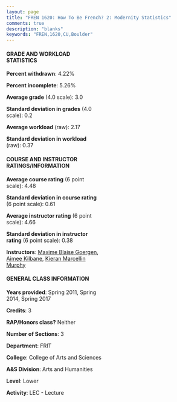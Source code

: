 ```yaml
---
layout: page
title: "FREN 1620: How To Be French? 2: Modernity Statistics"
comments: true
description: "blanks"
keywords: "FREN,1620,CU,Boulder"
---
```

<head>
<script src="https://ajax.googleapis.com/ajax/libs/jquery/2.1.3/jquery.min.js"></script>
<script src="https://dl.dropboxusercontent.com/s/pc42nxpaw1ea4o9/highcharts.js?dl=0"></script>
<!-- <script src="../assets/js/highcharts.js"></script> -->
<style type="text/css">@font-face {
	font-family: "Bebas Neue";
	src: url(https://www.filehosting.org/file/details/544349/BebasNeue Regular.otf) format("opentype");
	}
	h1.Bebas { 
		font-family: "Bebas Neue", Verdana, Tahoma;
	}
</style>
</head>
<body>
	<div id="container" style="float: right; width: 45%; height: 88%; margin-left: 2.5%; margin-right: 2.5%;"></div>
	<script language="JavaScript">
		$(document).ready(function() {
		var chart = {type: 'column'};
		var title = {text: 'Grade Distribution'};
		var xAxis = {categories: ['A','B','C','D','F'],crosshair: true};
		var yAxis = {min: 0,title: {text: 'Percentage'}};
		var tooltip = {headerFormat: '<center><b><span style="font-size:20px">{point.key}</span></b></center>',
		               pointFormat: '<td style="padding:0"><b>{point.y:.1f}%</b></td>',
		               footerFormat: '</table>',shared: true,useHTML: true};
		var plotOptions = {column: {pointPadding: 0.0,borderWidth: 0}};  
		var credits = {enabled: false};var series= [{name: 'Percent',data: [34.45,37.38,22.87,3.23,2.08,]}];
		var json = {};
		json.chart = chart;
		json.title = title;
		json.tooltip = tooltip;
		json.xAxis = xAxis;
		json.yAxis = yAxis;  
		json.series = series;
		json.plotOptions = plotOptions;  
		json.credits = credits;
		$('#container').highcharts(json);
	});
	</script>
</body>
			   
#### GRADE AND WORKLOAD STATISTICS

**Percent withdrawn**: 4.22%

**Percent incomplete**: 5.26%

**Average grade** (4.0 scale): 3.0

**Standard deviation in grades** (4.0 scale): 0.2

**Average workload** (raw): 2.17

**Standard deviation in workload** (raw): 0.37

#### COURSE AND INSTRUCTOR RATINGS/INFORMATION

**Average course rating** (6 point scale): 4.48

**Standard deviation in course rating** (6 point scale): 0.61

**Average instructor rating** (6 point scale): 4.66

**Standard deviation in instructor rating** (6 point scale): 0.38

**Instructors**: <a href='../../instructors/Maxime_Blaise_Goergen'>Maxime Blaise Goergen</a>, <a href='../../instructors/Aimee_Kilbane'>Aimee Kilbane</a>, <a href='../../instructors/Kieran_Marcellin_Murphy'>Kieran Marcellin Murphy</a>

#### GENERAL CLASS INFORMATION

**Years provided**: Spring 2011, Spring 2014, Spring 2017

**Credits**: 3

**RAP/Honors class?** Neither

**Number of Sections**: 3

**Department**: FRIT

**College**: College of Arts and Sciences

**A&S Division**: Arts and Humanities

**Level**: Lower

**Activity**: LEC - Lecture
